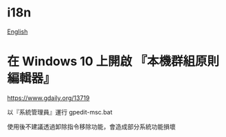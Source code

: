 # i18n
[English](https://github.com/zxkmm/gpedit-msc/blob/master/i18n.md)    
# 在 Windows 10 上開啟 『本機群組原則編輯器』

https://www.gdaily.org/13719


以『系統管理員』運行 gpedit-msc.bat



使用後不建議透過卸除指令移除功能，會造成部分系統功能損壞
